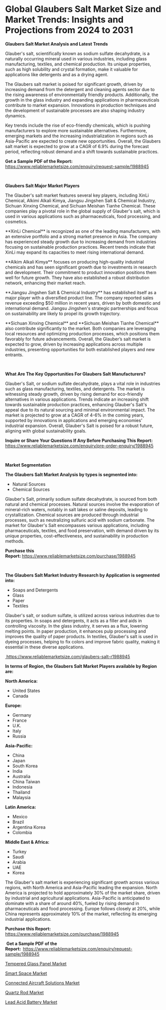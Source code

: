 <p><h1>Global Glaubers Salt Market Size and Market Trends: Insights and Projections from 2024 to 2031</h1></p><p><strong>Glaubers Salt Market Analysis and Latest Trends</strong></p>
<p><p>Glauber's salt, scientifically known as sodium sulfate decahydrate, is a naturally occurring mineral used in various industries, including glass manufacturing, textiles, and chemical production. Its unique properties, such as high solubility and crystal formation, make it valuable for applications like detergents and as a drying agent.</p><p>The Glaubers salt market is poised for significant growth, driven by increasing demand from the detergent and cleaning agents sector due to the rising awareness of environmentally friendly products. Additionally, the growth in the glass industry and expanding applications in pharmaceuticals contribute to market expansion. Innovations in production techniques and the development of sustainable processes are also shaping industry dynamics. </p><p>Key trends include the rise of eco-friendly chemicals, which is pushing manufacturers to explore more sustainable alternatives. Furthermore, emerging markets and the increasing industrialization in regions such as Asia-Pacific are expected to create new opportunities. Overall, the Glaubers salt market is expected to grow at a CAGR of 6.9% during the forecast period, reflecting robust demand and a shift towards sustainable practices.</p></p>
<p><strong>Get a Sample PDF of the Report:&nbsp;</strong> <a href="https://www.reliablemarketsize.com/enquiry/request-sample/1988945?utm_campaign=1105&utm_medium=2&utm_source=Github&utm_content=ia&utm_term=15112024&utm_id=glaubers-salt">https://www.reliablemarketsize.com/enquiry/request-sample/1988945</a></p>
<p>&nbsp;</p>
<p><strong>Glaubers Salt Major Market Players</strong></p>
<p><p>The Glauber's salt market features several key players, including XinLi Chemical, Alkimi Alkali Kimya, Jiangsu Jingshen Salt & Chemical Industry, Sichuan Xinxing Chemical, and Sichuan Meishan Tianhe Chemical. These companies play a pivotal role in the global supply of Glauber's salt, which is used in various applications such as pharmaceuticals, food processing, and cosmetics.</p><p>**XinLi Chemical** is recognized as one of the leading manufacturers, with an extensive portfolio and a strong market presence in Asia. The company has experienced steady growth due to increasing demand from industries focusing on sustainable production practices. Recent trends indicate that XinLi may expand its capacities to meet rising international demand.</p><p>**Alkim Alkali Kimya** focuses on producing high-quality industrial chemicals and has seen significant growth due to investments in research and development. Their commitment to product innovation positions them well for future growth. They have also established a robust distribution network, enhancing their market reach.</p><p>**Jiangsu Jingshen Salt & Chemical Industry** has established itself as a major player with a diversified product line. The company reported sales revenue exceeding $50 million in recent years, driven by both domestic and international demand. Jiangsu Jingshen's strategic partnerships and focus on sustainability are likely to propel its growth trajectory.</p><p>**Sichuan Xinxing Chemical** and **Sichuan Meishan Tianhe Chemical** also contribute significantly to the market. Both companies are leveraging local resources and optimizing production processes, which positions them favorably for future advancements. Overall, the Glauber’s salt market is expected to grow, driven by increasing applications across multiple industries, presenting opportunities for both established players and new entrants.</p></p>
<p>&nbsp;</p>
<p><strong>What Are The Key Opportunities For Glaubers Salt Manufacturers?</strong></p>
<p><p>Glauber's Salt, or sodium sulfate decahydrate, plays a vital role in industries such as glass manufacturing, textiles, and detergents. The market is witnessing steady growth, driven by rising demand for eco-friendly alternatives in various applications. Trends indicate an increasing shift towards sustainable production practices, enhancing Glauber's Salt's appeal due to its natural sourcing and minimal environmental impact. The market is projected to grow at a CAGR of 4-6% in the coming years, supported by innovations in applications and emerging economies' industrial expansion. Overall, Glauber's Salt is poised for a robust future, aligning with global sustainability goals.</p></p>
<p><strong>Inquire or Share Your Questions If Any Before Purchasing This Report:</strong> <a href="https://www.reliablemarketsize.com/enquiry/pre-order-enquiry/1988945?utm_campaign=1105&utm_medium=2&utm_source=Github&utm_content=ia&utm_term=15112024&utm_id=glaubers-salt">https://www.reliablemarketsize.com/enquiry/pre-order-enquiry/1988945</a></p>
<p>&nbsp;</p>
<p><strong>Market Segmentation</strong></p>
<p><strong>The Glaubers Salt Market Analysis by types is segmented into:</strong></p>
<p><ul><li>Natural Sources</li><li>Chemical Sources</li></ul></p>
<p><p>Glauber's Salt, primarily sodium sulfate decahydrate, is sourced from both natural and chemical processes. Natural sources involve the evaporation of mineral-rich waters, notably in salt lakes or saline deposits, leading to crystallization. Chemical sources are produced through industrial processes, such as neutralizing sulfuric acid with sodium carbonate. The market for Glauber's Salt encompasses various applications, including pharmaceuticals, textiles, and food preservation, with demand driven by its unique properties, cost-effectiveness, and sustainability in production methods.</p></p>
<p><strong>Purchase this Report:&nbsp;</strong><a href="https://www.reliablemarketsize.com/purchase/1988945?utm_campaign=1105&utm_medium=2&utm_source=Github&utm_content=ia&utm_term=15112024&utm_id=glaubers-salt">https://www.reliablemarketsize.com/purchase/1988945</a></p>
<p>&nbsp;</p>
<p><strong>The Glaubers Salt Market Industry Research by Application is segmented into:</strong></p>
<p><ul><li>Soaps and Detergents</li><li>Glass</li><li>Paper</li><li>Textiles</li></ul></p>
<p><p>Glauber's salt, or sodium sulfate, is utilized across various industries due to its properties. In soaps and detergents, it acts as a filler and aids in controlling viscosity. In the glass industry, it serves as a flux, lowering melting points. In paper production, it enhances pulp processing and improves the quality of paper products. In textiles, Glauber's salt is used in dyeing processes, helping to fix colors and improve fabric quality, making it essential in these diverse applications.</p></p>
<p><a href="https://www.reliablemarketsize.com/glaubers-salt-r1988945?utm_campaign=1105&utm_medium=2&utm_source=Github&utm_content=ia&utm_term=15112024&utm_id=glaubers-salt">&nbsp;https://www.reliablemarketsize.com/glaubers-salt-r1988945</a></p>
<p><strong>In terms of Region, the Glaubers Salt Market Players available by Region are:</strong></p>
<p>
    <p> <strong> North America: </strong>
        <ul>
            <li>United States</li>
            <li>Canada</li>
        </ul>
        </p> 
    <p> <strong> Europe: </strong>
        <ul>
            <li>Germany</li>
            <li>France</li>
            <li>U.K.</li>
            <li>Italy</li>
            <li>Russia</li>
        </ul>
        </p> 
    <p> <strong> Asia-Pacific: </strong>
        <ul>
            <li>China</li>
            <li>Japan</li>
            <li>South Korea</li>
            <li>India</li>
            <li>Australia</li>
            <li>China Taiwan</li>
            <li>Indonesia</li>
            <li>Thailand</li>
            <li>Malaysia</li>
        </ul>
        </p> 
    <p> <strong> Latin America: </strong>
        <ul>
            <li>Mexico</li>
            <li>Brazil</li>
            <li>Argentina Korea</li>
            <li>Colombia</li>
        </ul>
        </p> 
    <p> <strong> Middle East & Africa: </strong>
        <ul>
            <li>Turkey</li>
            <li>Saudi</li>
            <li>Arabia</li>
            <li>UAE</li>
            <li>Korea</li>
        </ul>
    </p>
    </p>
<p><p>The Glauber's salt market is experiencing significant growth across various regions, with North America and Asia-Pacific leading the expansion. North America is projected to hold approximately 30% of the market share, driven by industrial and agricultural applications. Asia-Pacific is anticipated to dominate with a share of around 40%, fueled by rising demand in pharmaceuticals and food processing. Europe follows closely at 20%, while China represents approximately 10% of the market, reflecting its emerging industrial applications.</p></p>
<p><strong>Purchase this Report: </strong><a href="https://www.reliablemarketsize.com/purchase/1988945?utm_campaign=1105&utm_medium=2&utm_source=Github&utm_content=ia&utm_term=15112024&utm_id=glaubers-salt">https://www.reliablemarketsize.com/purchase/1988945</a></p>
<p>&nbsp;<strong>Get a Sample PDF of the Report:&nbsp;&nbsp;</strong><a href="https://www.reliablemarketsize.com/enquiry/request-sample/1988945?utm_campaign=1105&utm_medium=2&utm_source=Github&utm_content=ia&utm_term=15112024&utm_id=glaubers-salt">https://www.reliablemarketsize.com/enquiry/request-sample/1988945</a></p>
<p><strong></strong></p>
<p><p><a href="https://www.linkedin.com/pulse/tempered-glass-panel-market-size-share-analysis-growth-trends-tuake?utm_campaign=1105&utm_medium=2&utm_source=Github&utm_content=ia&utm_term=15112024&utm_id=glaubers-salt">Tempered Glass Panel Market</a></p><p><a href="https://issuu.com/reportprime-2/docs/smart-space-market-size-2030.pptx_79d3db425da24e?utm_campaign=1105&utm_medium=2&utm_source=Github&utm_content=ia&utm_term=15112024&utm_id=glaubers-salt">Smart Space Market</a></p><p><a href="https://issuu.com/reportprime-2/docs/connected-aircraft-solutions-market_3035fd4eaef066?utm_campaign=1105&utm_medium=2&utm_source=Github&utm_content=ia&utm_term=15112024&utm_id=glaubers-salt">Connected Aircraft Solutions Market</a></p><p><a href="https://www.linkedin.com/pulse/quartz-rod-market-pulse-122-expansion-blueprint-2024-2031-zakupka-aaawe?utm_campaign=1105&utm_medium=2&utm_source=Github&utm_content=ia&utm_term=15112024&utm_id=glaubers-salt">Quartz Rod Market</a></p><p><a href="https://github.com/NorbertYates/Market-Research-Report-List-7/blob/main/lead-acid-battery-market.md?utm_campaign=1105&utm_medium=2&utm_source=Github&utm_content=ia&utm_term=15112024&utm_id=glaubers-salt">Lead Acid Battery Market</a></p></p>